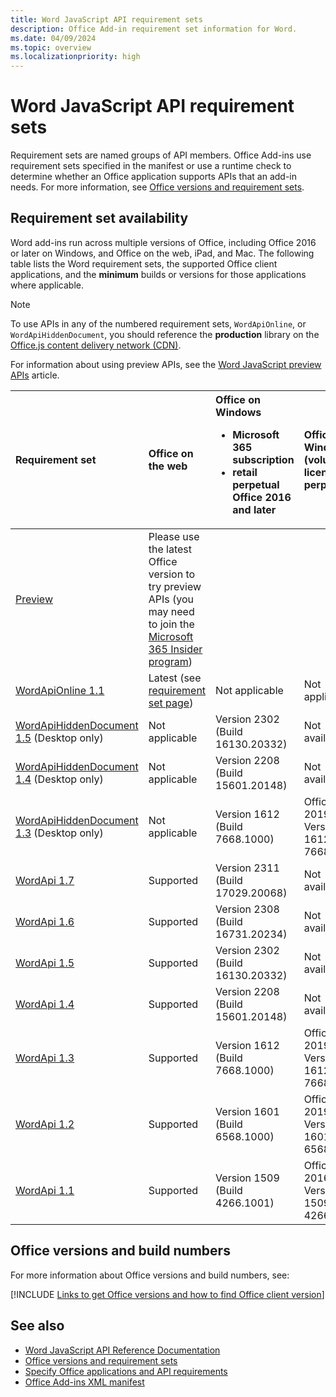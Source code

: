 ```yaml
---
title: Word JavaScript API requirement sets
description: Office Add-in requirement set information for Word.
ms.date: 04/09/2024
ms.topic: overview
ms.localizationpriority: high
---
```


# Word JavaScript API requirement sets

Requirement sets are named groups of API members. Office Add-ins use requirement sets specified in the manifest or use a runtime check to determine whether an Office application supports APIs that an add-in needs. For more information, see [Office versions and requirement sets](/office/dev/add-ins/develop/office-versions-and-requirement-sets).

## Requirement set availability

Word add-ins run across multiple versions of Office, including Office 2016 or later on Windows, and Office on the web, iPad, and Mac. The following table lists the Word requirement sets, the supported Office client applications, and the **minimum** builds or versions for those applications where applicable.

> [!NOTE]
> To use APIs in any of the numbered requirement sets, `WordApiOnline`, or `WordApiHiddenDocument`, you should reference the **production** library on the [Office.js content delivery network (CDN)](https://appsforoffice.microsoft.com/lib/1/hosted/office.js).
>
> For information about using preview APIs, see the [Word JavaScript preview APIs](word-preview-apis.md) article.

| Requirement set | Office on the web | Office on Windows<ul><li>Microsoft 365 subscription</li><li>retail perpetual Office 2016 and later</li></ul> | Office on Windows<br>(volume-licensed perpetual) | Office on Mac | Office on iPad |
|:-----|:-----|:-----|:-----|:-----|:-----|
| [Preview](word-preview-apis.md) | Please use the latest Office version to try preview APIs (you may need to join the [Microsoft 365 Insider program](https://insider.microsoft365.com/join)) |
| [WordApiOnline 1.1](word-api-online-requirement-set.md) | Latest (see [requirement set page](word-api-online-requirement-set.md)) | Not applicable | Not applicable | Not applicable | Not applicable |
| [WordApiHiddenDocument 1.5](word-api-1.5-hidden-document-requirement-set.md) (Desktop only) | Not applicable | Version 2302 (Build 16130.20332) | Not available | 16.70 | Not applicable |
| [WordApiHiddenDocument 1.4](word-api-1.4-hidden-document-requirement-set.md) (Desktop only) | Not applicable | Version 2208 (Build 15601.20148) | Not available | 16.64 | Not applicable |
| [WordApiHiddenDocument 1.3](word-api-1.3-hidden-document-requirement-set.md) (Desktop only) | Not applicable | Version 1612 (Build 7668.1000) | Office 2019: Version 1612 (Build 7668.1000) | 15.32 | Not applicable |
| [WordApi 1.7](word-api-1-7-requirement-set.md) | Supported | Version 2311 (Build 17029.20068) | Not available | 16.79 | Not available |
| [WordApi 1.6](word-api-1-6-requirement-set.md) | Supported | Version 2308 (Build 16731.20234) | Not available | 16.76 | 16.76 |
| [WordApi 1.5](word-api-1-5-requirement-set.md) | Supported | Version 2302 (Build 16130.20332) | Not available | 16.70 | 16.70 |
| [WordApi 1.4](word-api-1-4-requirement-set.md) | Supported | Version 2208 (Build 15601.20148) | Not available | 16.64 | 16.64 |
| [WordApi 1.3](word-api-1-3-requirement-set.md) | Supported | Version 1612 (Build 7668.1000) | Office 2019: Version 1612 (Build 7668.1000) | 15.32 | 2.22 |
| [WordApi 1.2](word-api-1-2-requirement-set.md) | Supported | Version 1601 (Build 6568.1000) | Office 2019: Version 1601 (Build 6568.1000) | 15.19 | 1.18 |
| [WordApi 1.1](word-api-1-1-requirement-set.md) | Supported | Version 1509 (Build 4266.1001) | Office 2016: Version 1509 (Build 4266.1001) | 15.19 | 1.18 |

## Office versions and build numbers

For more information about Office versions and build numbers, see:

[!INCLUDE [Links to get Office versions and how to find Office client version](../../includes/links-get-office-versions-builds.md)]

## See also

- [Word JavaScript API Reference Documentation](/javascript/api/word)
- [Office versions and requirement sets](/office/dev/add-ins/develop/office-versions-and-requirement-sets)
- [Specify Office applications and API requirements](/office/dev/add-ins/develop/specify-office-hosts-and-api-requirements)
- [Office Add-ins XML manifest](/office/dev/add-ins/develop/add-in-manifests)
